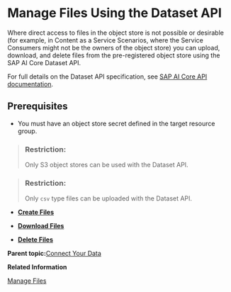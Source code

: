<!-- loioba8ac5c1b8644a9a978bd1a3cf870660 -->

# Manage Files Using the Dataset API

Where direct access to files in the object store is not possible or desirable \(for example, in Content as a Service Scenarios, where the Service Consumers might not be the owners of the object store\) you can upload, download, and delete files from the pre-registered object store using the SAP AI Core Dataset API.

For full details on the Dataset API specification, see [SAP AI Core API documentation](https://api.sap.com/api/AI_CORE_API/overview).



<a name="loioba8ac5c1b8644a9a978bd1a3cf870660__section_yzv_d5s_2xb"/>

## Prerequisites

-   You must have an object store secret defined in the target resource group.

> ### Restriction:  
> Only S3 object stores can be used with the Dataset API.

> ### Restriction:  
> Only `csv` type files can be uploaded with the Dataset API.

-   **[Create Files](create-files-0466459.md "")**  

-   **[Download Files](download-files-0a641f3.md "")**  

-   **[Delete Files](delete-files-edf9b1b.md "")**  


**Parent topic:**[Connect Your Data](connect-your-data-9508bdb.md "Use cloud storage with SAP AI Core to store AI assets such as datasets and model files. You use Artifacts in SAP AI Core to reference to your AI Assets.")

**Related Information**  


[Manage Files](manage-files-386ba71.md "An artifact refers to data or a file that is produced or consumed by executions or deployments. They are managed through SAP AI Core and your connected object store.")

